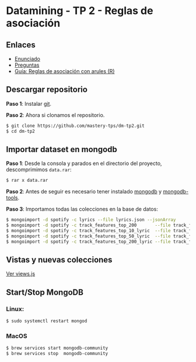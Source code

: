 # Datamining  - TP 2 - Reglas de asociación

## Enlaces

* [Enunciado](https://github.com/magistery-tps/dm-tp2/blob/master/docs/enunciado.pdf)
* [Preguntas](https://docs.google.com/document/d/1fiY6enhHtlSg0HggZR5-kEytiGpfkShV9uzfkLkF-3E/edit?usp=sharing)
* [Guía: Reglas de asociación con arules (R)](https://github.com/dm-uba/dm-uba.github.io/blob/master/2021/laboratorios/LAB09/guias/guia-reglas-asociacion-arules.md)

## Descargar repositorio

**Paso 1**: Instalar [git](https://git-scm.com/downloads).

**Paso 2**:  Ahora si  clonamos el repositorio.

```bash
$ git clone https://github.com/mastery-tps/dm-tp2.git
$ cd dm-tp2
```

## Importar dataset en mongodb

**Paso 1**: Desde la consola y parados en el directorio del proyecto, descomprimimos `data.rar`:

```bash
$ rar x data.rar
```

**Paso 2**: Antes de seguir es necesario tener instalado [mongodb](https://www.mongodb.com/try/download/community) y [mongodb-tools](https://www.mongodb.com/try/download/database-tools).

**Paso 3**: Importamos todas las colecciones en la base de datos:

```bash
$ mongoimport -d spotify -c lyrics --file lyrics.json --jsonArray
$ mongoimport -d spotify -c track_features_top_200       --file track_features_top_200.json       --jsonArray
$ mongoimport -d spotify -c track_features_top_10_lyric  --file track_features_top_10_lyric.json  --jsonArray
$ mongoimport -d spotify -c track_features_top_50_lyric  --file track_features_top_50_lyric.json  --jsonArray
$ mongoimport -d spotify -c track_features_top_200_lyric --file track_features_top_200_lyric.json --jsonArray
```

## Vistas y nuevas colecciones

[Ver views.js](https://github.com/magistery-tps/dm-tp2/blob/master/views.js)

## Start/Stop MongoDB

### Linux:

```bash
$ sudo systemctl restart mongod
```

### MacOS

```bash
$ brew services start mongodb-community
$ brew services stop  mongodb-community
```
